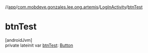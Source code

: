 //[app](../../../index.md)/[com.mobdeve.gonzales.lee.ong.artemis](../index.md)/[LogInActivity](index.md)/[btnTest](btn-test.md)

# btnTest

[androidJvm]\
private lateinit var [btnTest](btn-test.md): [Button](https://developer.android.com/reference/kotlin/android/widget/Button.html)
